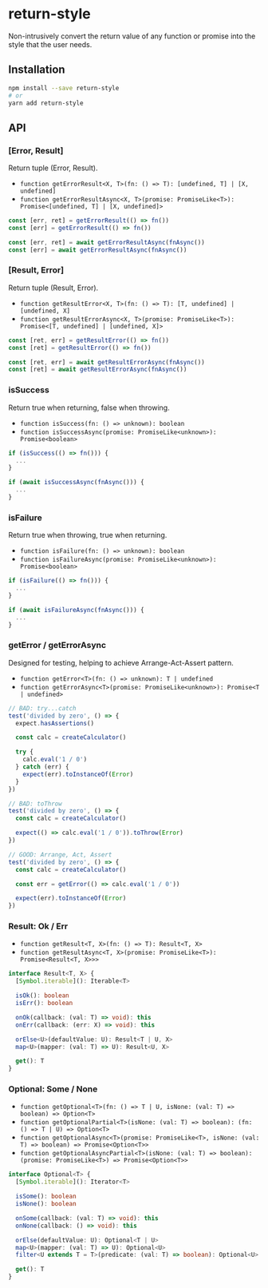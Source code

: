 # return-style

Non-intrusively convert the return value of any function or promise into the style that the user needs.

## Installation

```sh
npm install --save return-style
# or
yarn add return-style
```

## API

### [Error, Result]

Return tuple (Error, Result).

* `function getErrorResult<X, T>(fn: () => T): [undefined, T] | [X, undefined]`
* `function getErrorResultAsync<X, T>(promise: PromiseLike<T>): Promise<[undefined, T] | [X, undefined]>`

```ts
const [err, ret] = getErrorResult(() => fn())
const [err] = getErrorResult(() => fn())

const [err, ret] = await getErrorResultAsync(fnAsync())
const [err] = await getErrorResultAsync(fnAsync())
```

### [Result, Error]

Return tuple (Result, Error).

* `function getResultError<X, T>(fn: () => T): [T, undefined] | [undefined, X]`
* `function getResultErrorAsync<X, T>(promise: PromiseLike<T>): Promise<[T, undefined] | [undefined, X]>`

```ts
const [ret, err] = getResultError(() => fn())
const [ret] = getResultError(() => fn())

const [ret, err] = await getResultErrorAsync(fnAsync())
const [ret] = await getResultErrorAsync(fnAsync())
```

### isSuccess

Return true when returning, false when throwing.

* `function isSuccess(fn: () => unknown): boolean`
* `function isSuccessAsync(promise: PromiseLike<unknown>): Promise<boolean>`

```ts
if (isSuccess(() => fn())) {
  ...
}

if (await isSuccessAsync(fnAsync())) {
  ...
}
```

### isFailure

Return true when throwing, true when returning.

* `function isFailure(fn: () => unknown): boolean`
* `function isFailureAsync(promise: PromiseLike<unknown>): Promise<boolean>`

```ts
if (isFailure(() => fn())) {
  ...
}

if (await isFailureAsync(fnAsync())) {
  ...
}
```

### getError / getErrorAsync

Designed for testing, helping to achieve Arrange-Act-Assert pattern.

* `function getError<T>(fn: () => unknown): T | undefined`
* `function getErrorAsync<T>(promise: PromiseLike<unknown>): Promise<T | undefined>`

```js
// BAD: try...catch
test('divided by zero', () => {
  expect.hasAssertions()

  const calc = createCalculator()

  try {
    calc.eval('1 / 0')
  } catch (err) {
    expect(err).toInstanceOf(Error)
  }
})

// BAD: toThrow
test('divided by zero', () => {
  const calc = createCalculator()

  expect(() => calc.eval('1 / 0')).toThrow(Error)
})

// GOOD: Arrange, Act, Assert
test('divided by zero', () => {
  const calc = createCalculator()

  const err = getError(() => calc.eval('1 / 0'))

  expect(err).toInstanceOf(Error)
})
```

### Result: Ok / Err

* `function getResult<T, X>(fn: () => T): Result<T, X>`
* `function getResultAsync<T, X>(promise: PromiseLike<T>): Promise<Result<T, X>>>`

```ts
interface Result<T, X> {
  [Symbol.iterable](): Iterable<T>

  isOk(): boolean
  isErr(): boolean

  onOk(callback: (val: T) => void): this
  onErr(callback: (err: X) => void): this

  orElse<U>(defaultValue: U): Result<T | U, X>
  map<U>(mapper: (val: T) => U): Result<U, X>

  get(): T
}
```

### Optional: Some / None

* `function getOptional<T>(fn: () => T | U, isNone: (val: T) => boolean) => Option<T>`
* `function getOptionalPartial<T>(isNone: (val: T) => boolean): (fn: () => T | U) => Option<T>`
* `function getOptionalAsync<T>(promise: PromiseLike<T>, isNone: (val: T) => boolean) => Promise<Option<T>>`
* `function getOptionalAsyncPartial<T>(isNone: (val: T) => boolean): (promise: PromiseLike<T>) => Promise<Option<T>>`

```ts
interface Optional<T> {
  [Symbol.iterable](): Iterator<T>

  isSome(): boolean
  isNone(): boolean

  onSome(callback: (val: T) => void): this
  onNone(callback: () => void): this

  orElse(defaultValue: U): Optional<T | U>
  map<U>(mapper: (val: T) => U): Optional<U>
  filter<U extends T = T>(predicate: (val: T) => boolean): Optional<U>

  get(): T
}
```
